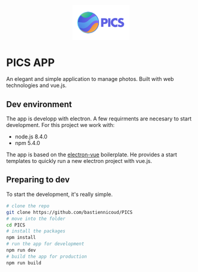 <div align="center">
  <img src ="logos/logo.svg" width="30%"/>
</div>


# PICS APP
An elegant and simple application to manage photos. Built with web technologies and vue.js.

## Dev environment
The app is developp with electron. A few requirments are necesary to start development.
For this project we work with:
- node.js 8.4.0
- npm 5.4.0

The app is based on the [electron-vue](https://github.com/SimulatedGREG/electron-vue) boilerplate. He provides a start templates to quickly run a new electron project with vue.js.

## Preparing to dev
To start the development, it's really simple.
```bash
# clone the repo
git clone https://github.com/bastiennicoud/PICS
# move into the folder
cd PICS
# install the packages
npm install
# run the app for development
npm run dev
# build the app for production
npm run build
```